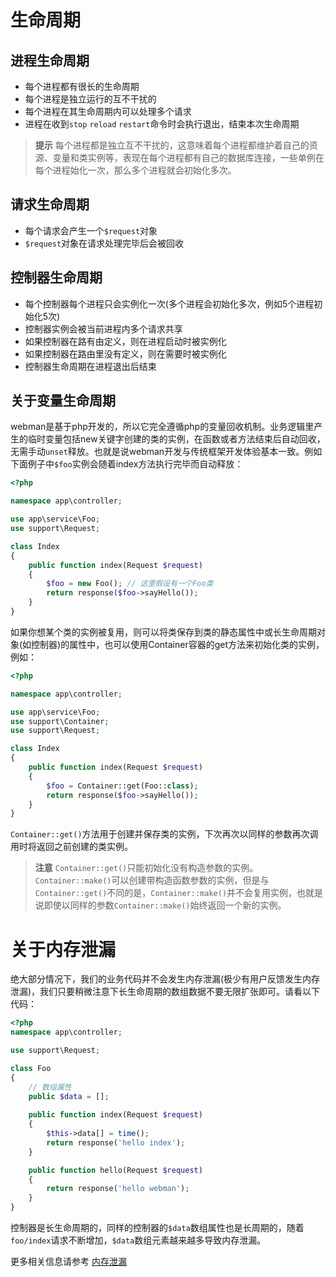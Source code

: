 # 生命周期

## 进程生命周期
- 每个进程都有很长的生命周期
- 每个进程是独立运行的互不干扰的
- 每个进程在其生命周期内可以处理多个请求
- 进程在收到`stop` `reload` `restart`命令时会执行退出，结束本次生命周期

> **提示**
> 每个进程都是独立互不干扰的，这意味着每个进程都维护着自己的资源、变量和类实例等，表现在每个进程都有自己的数据库连接，一些单例在每个进程始化一次，那么多个进程就会初始化多次。

## 请求生命周期
- 每个请求会产生一个`$request`对象
- `$request`对象在请求处理完毕后会被回收

## 控制器生命周期
- 每个控制器每个进程只会实例化一次(多个进程会初始化多次，例如5个进程初始化5次)
- 控制器实例会被当前进程内多个请求共享
- 如果控制器在路有由定义，则在进程启动时被实例化
- 如果控制器在路由里没有定义，则在需要时被实例化
- 控制器生命周期在进程退出后结束

## 关于变量生命周期
webman是基于php开发的，所以它完全遵循php的变量回收机制。业务逻辑里产生的临时变量包括new关键字创建的类的实例，在函数或者方法结束后自动回收，无需手动`unset`释放。也就是说webman开发与传统框架开发体验基本一致。例如下面例子中`$foo`实例会随着index方法执行完毕而自动释放：
```php
<?php

namespace app\controller;

use app\service\Foo;
use support\Request;

class Index
{
    public function index(Request $request)
    {
        $foo = new Foo(); // 这里假设有一个Foo类
        return response($foo->sayHello());
    }
}
```
如果你想某个类的实例被复用，则可以将类保存到类的静态属性中或长生命周期对象(如控制器)的属性中，也可以使用Container容器的get方法来初始化类的实例，例如：
```php
<?php

namespace app\controller;

use app\service\Foo;
use support\Container;
use support\Request;

class Index
{
    public function index(Request $request)
    {
        $foo = Container::get(Foo::class);
        return response($foo->sayHello());
    }
}
```

`Container::get()`方法用于创建并保存类的实例，下次再次以同样的参数再次调用时将返回之前创建的类实例。

> **注意**
> `Container::get()`只能初始化没有构造参数的实例。`Container::make()`可以创建带构造函数参数的实例，但是与`Container::get()`不同的是，`Container::make()`并不会复用实例，也就是说即使以同样的参数`Container::make()`始终返回一个新的实例。

# 关于内存泄漏
绝大部分情况下，我们的业务代码并不会发生内存泄漏(极少有用户反馈发生内存泄漏)，我们只要稍微注意下长生命周期的数组数据不要无限扩张即可。请看以下代码：
```php
<?php
namespace app\controller;

use support\Request;

class Foo
{
    // 数组属性
    public $data = [];
    
    public function index(Request $request)
    {
        $this->data[] = time();
        return response('hello index');
    }

    public function hello(Request $request)
    {
        return response('hello webman');
    }
}
```
控制器是长生命周期的，同样的控制器的`$data`数组属性也是长周期的，随着`foo/index`请求不断增加，`$data`数组元素越来越多导致内存泄漏。

更多相关信息请参考 [内存泄漏](./memory-leak.md)